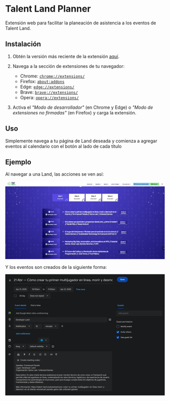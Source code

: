 # Talent Land Planner

Extensión web para facilitar la planeación de asistencia a los eventos de Talent Land.

## Instalación

1. Obtén la versión más reciente de la extensión [aquí](https://github.com/POWRFULCOW89/talent-land-planner/releases/).

2. Navega a la sección de extensiones de tu navegador:

   - Chrome: [`chrome://extensions/`](chrome://extensions/)
   - Firefox: [`about:addons`](about:addons)
   - Edge: [`edge://extensions/`](edge://extensions/)
   - Brave: [`brave://extensions/`](brave://extensions/)
   - Opera: [`opera://extensions/`](opera://extensions/)

3. Activa el _"Modo de desarrollador"_ (en Chrome y Edge) o _"Modo de extensiones no firmadas"_ (en Firefox) y carga la extensión.

## Uso

Simplemente navega a tu página de Land deseada y comienza a agregar eventos al calendario con el botón al lado de cada título

## Ejemplo

Al navegar a una Land, las acciones se ven así:

![image](example.png)

Y los eventos son creados de la siguiente forma:

![image](example2.png)
